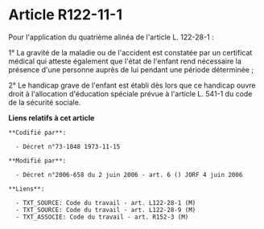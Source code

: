 # Article R122-11-1

Pour l'application du quatrième alinéa de l'article L. 122-28-1 :

1° La gravité de la maladie ou de l'accident est constatée par un certificat médical qui atteste également que l'état de
l'enfant rend nécessaire la présence d'une personne auprès de lui pendant une période déterminée ;

2° Le handicap grave de l'enfant est établi dès lors que ce handicap ouvre droit à l'allocation d'éducation spéciale prévue à
l'article L. 541-1 du code de la sécurité sociale.

**Liens relatifs à cet article**

	**Codifié par**:

	  - Décret n°73-1048 1973-11-15

	**Modifié par**:

	  - Décret n°2006-658 du 2 juin 2006 - art. 6 () JORF 4 juin 2006

	**Liens**:

	  - TXT_SOURCE: Code du travail - art. L122-28-1 (M)
	  - TXT_SOURCE: Code du travail - art. L122-28-9 (M)
	  - TXT_ASSOCIE: Code du travail - art. R152-3 (M)
